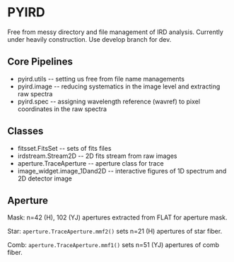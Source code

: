 PYIRD
===========

Free from messy directory and file management of IRD analysis.
Currently under heavily construction. Use develop branch for dev.


Core Pipelines
------------------

- pyird.utils -- setting us free from file name managements
- pyird.image -- reducing systematics in the image level and extracting raw spectra
- pyird.spec -- assigning wavelength reference (wavref) to pixel coordinates in the raw spectra


Classes
------------------

- fitsset.FitsSet --  sets of fits files
- irdstream.Stream2D -- 2D fits stream from raw images
- aperture.TraceAperture -- aperture class for trace
- image_widget.image_1Dand2D -- interactive figures of 1D spectrum and 2D detector image

Aperture
------------------------------

Mask: n=42 (H), 102 (YJ) apertures extracted from FLAT for aperture mask.

Star: `aperture.TraceAperture.mmf2()` sets n=21 (H) apertures of star fiber.

Comb: `aperture.TraceAperture.mmf1()` sets n=51 (YJ) apertures of comb fiber.
